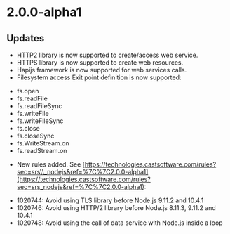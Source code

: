 # 2.0.0-alpha1

## Updates

- HTTP2 library is now supported to create/access web service.
- HTTPS library is now supported to create web resources.
- Hapijs framework is now supported for web services calls.
- Filesystem access Exit point definition is now supported:

*   fs.open
*   fs.readFile
*   fs.readFileSync
*   fs.writeFile
*   fs.writeFileSync
*   fs.close
*   fs.closeSync
*   fs.WriteStream.on
*   fs.readStream.on
- New rules added. See [https://technologies.castsoftware.com/rules?sec=srs\\_nodejs&ref=%7C%7C2.0.0-alpha1](https://technologies.castsoftware.com/rules?sec=srs_nodejs&ref=%7C%7C2.0.0-alpha1):

*   1020744: Avoid using TLS library before Node.js 9.11.2 and 10.4.1
*   1020746: Avoid using HTTP/2 library before Node.js 8.11.3, 9.11.2 and 10.4.1
*   1020748: Avoid using the call of data service with Node.js inside a loop
